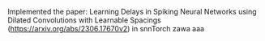 Implemented the paper:
Learning Delays in Spiking Neural Networks using Dilated Convolutions with Learnable Spacings (https://arxiv.org/abs/2306.17670v2) in snnTorch
zawa
aaa